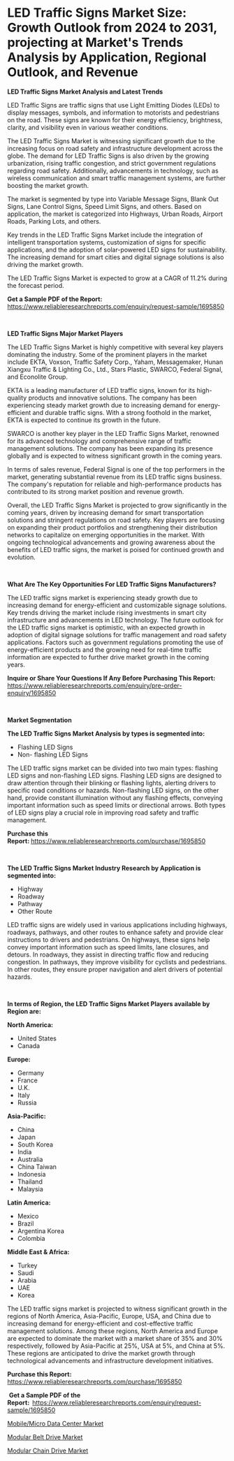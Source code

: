 <p><h1>LED Traffic Signs Market Size: Growth Outlook from 2024 to 2031, projecting at Market's Trends Analysis by Application, Regional Outlook, and Revenue</h1></p><p><strong>LED Traffic Signs Market Analysis and Latest Trends</strong></p>
<p><p>LED Traffic Signs are traffic signs that use Light Emitting Diodes (LEDs) to display messages, symbols, and information to motorists and pedestrians on the road. These signs are known for their energy efficiency, brightness, clarity, and visibility even in various weather conditions.</p><p>The LED Traffic Signs Market is witnessing significant growth due to the increasing focus on road safety and infrastructure development across the globe. The demand for LED Traffic Signs is also driven by the growing urbanization, rising traffic congestion, and strict government regulations regarding road safety. Additionally, advancements in technology, such as wireless communication and smart traffic management systems, are further boosting the market growth.</p><p>The market is segmented by type into Variable Message Signs, Blank Out Signs, Lane Control Signs, Speed Limit Signs, and others. Based on application, the market is categorized into Highways, Urban Roads, Airport Roads, Parking Lots, and others.</p><p>Key trends in the LED Traffic Signs Market include the integration of intelligent transportation systems, customization of signs for specific applications, and the adoption of solar-powered LED signs for sustainability. The increasing demand for smart cities and digital signage solutions is also driving the market growth.</p><p>The LED Traffic Signs Market is expected to grow at a CAGR of 11.2% during the forecast period.</p></p>
<p><strong>Get a Sample PDF of the Report:&nbsp;</strong> <a href="https://www.reliableresearchreports.com/enquiry/request-sample/1695850">https://www.reliableresearchreports.com/enquiry/request-sample/1695850</a></p>
<p>&nbsp;</p>
<p><strong>LED Traffic Signs Major Market Players</strong></p>
<p><p>The LED Traffic Signs Market is highly competitive with several key players dominating the industry. Some of the prominent players in the market include EKTA, Voxson, Traffic Safety Corp., Yaham, Messagemaker, Hunan Xiangxu Traffic & Lighting Co., Ltd., Stars Plastic, SWARCO, Federal Signal, and Econolite Group.</p><p>EKTA is a leading manufacturer of LED traffic signs, known for its high-quality products and innovative solutions. The company has been experiencing steady market growth due to increasing demand for energy-efficient and durable traffic signs. With a strong foothold in the market, EKTA is expected to continue its growth in the future.</p><p>SWARCO is another key player in the LED Traffic Signs Market, renowned for its advanced technology and comprehensive range of traffic management solutions. The company has been expanding its presence globally and is expected to witness significant growth in the coming years.</p><p>In terms of sales revenue, Federal Signal is one of the top performers in the market, generating substantial revenue from its LED traffic signs business. The company's reputation for reliable and high-performance products has contributed to its strong market position and revenue growth.</p><p>Overall, the LED Traffic Signs Market is projected to grow significantly in the coming years, driven by increasing demand for smart transportation solutions and stringent regulations on road safety. Key players are focusing on expanding their product portfolios and strengthening their distribution networks to capitalize on emerging opportunities in the market. With ongoing technological advancements and growing awareness about the benefits of LED traffic signs, the market is poised for continued growth and evolution.</p></p>
<p>&nbsp;</p>
<p><strong>What Are The Key Opportunities For LED Traffic Signs Manufacturers?</strong></p>
<p><p>The LED traffic signs market is experiencing steady growth due to increasing demand for energy-efficient and customizable signage solutions. Key trends driving the market include rising investments in smart city infrastructure and advancements in LED technology. The future outlook for the LED traffic signs market is optimistic, with an expected growth in adoption of digital signage solutions for traffic management and road safety applications. Factors such as government regulations promoting the use of energy-efficient products and the growing need for real-time traffic information are expected to further drive market growth in the coming years.</p></p>
<p><strong>Inquire or Share Your Questions If Any Before Purchasing This Report:</strong> <a href="https://www.reliableresearchreports.com/enquiry/pre-order-enquiry/1695850">https://www.reliableresearchreports.com/enquiry/pre-order-enquiry/1695850</a></p>
<p>&nbsp;</p>
<p><strong>Market Segmentation</strong></p>
<p><strong>The LED Traffic Signs Market Analysis by types is segmented into:</strong></p>
<p><ul><li>Flashing LED Signs</li><li>Non- flashing LED Signs</li></ul></p>
<p><p>The LED traffic signs market can be divided into two main types: flashing LED signs and non-flashing LED signs. Flashing LED signs are designed to draw attention through their blinking or flashing lights, alerting drivers to specific road conditions or hazards. Non-flashing LED signs, on the other hand, provide constant illumination without any flashing effects, conveying important information such as speed limits or directional arrows. Both types of LED signs play a crucial role in improving road safety and traffic management.</p></p>
<p><strong>Purchase this Report:&nbsp;</strong><a href="https://www.reliableresearchreports.com/purchase/1695850">https://www.reliableresearchreports.com/purchase/1695850</a></p>
<p>&nbsp;</p>
<p><strong>The LED Traffic Signs Market Industry Research by Application is segmented into:</strong></p>
<p><ul><li>Highway</li><li>Roadway</li><li>Pathway</li><li>Other Route</li></ul></p>
<p><p>LED traffic signs are widely used in various applications including highways, roadways, pathways, and other routes to enhance safety and provide clear instructions to drivers and pedestrians. On highways, these signs help convey important information such as speed limits, lane closures, and detours. In roadways, they assist in directing traffic flow and reducing congestion. In pathways, they improve visibility for cyclists and pedestrians. In other routes, they ensure proper navigation and alert drivers of potential hazards.</p></p>
<p>&nbsp;</p>
<p><strong>In terms of Region, the LED Traffic Signs Market Players available by Region are:</strong></p>
<p>
    <p> <strong> North America: </strong>
        <ul>
            <li>United States</li>
            <li>Canada</li>
        </ul>
        </p> 
    <p> <strong> Europe: </strong>
        <ul>
            <li>Germany</li>
            <li>France</li>
            <li>U.K.</li>
            <li>Italy</li>
            <li>Russia</li>
        </ul>
        </p> 
    <p> <strong> Asia-Pacific: </strong>
        <ul>
            <li>China</li>
            <li>Japan</li>
            <li>South Korea</li>
            <li>India</li>
            <li>Australia</li>
            <li>China Taiwan</li>
            <li>Indonesia</li>
            <li>Thailand</li>
            <li>Malaysia</li>
        </ul>
        </p> 
    <p> <strong> Latin America: </strong>
        <ul>
            <li>Mexico</li>
            <li>Brazil</li>
            <li>Argentina Korea</li>
            <li>Colombia</li>
        </ul>
        </p> 
    <p> <strong> Middle East & Africa: </strong>
        <ul>
            <li>Turkey</li>
            <li>Saudi</li>
            <li>Arabia</li>
            <li>UAE</li>
            <li>Korea</li>
        </ul>
    </p>
    </p>
<p><p>The LED traffic signs market is projected to witness significant growth in the regions of North America, Asia-Pacific, Europe, USA, and China due to increasing demand for energy-efficient and cost-effective traffic management solutions. Among these regions, North America and Europe are expected to dominate the market with a market share of 35% and 30% respectively, followed by Asia-Pacific at 25%, USA at 5%, and China at 5%. These regions are anticipated to drive the market growth through technological advancements and infrastructure development initiatives.</p></p>
<p><strong>Purchase this Report: </strong><a href="https://www.reliableresearchreports.com/purchase/1695850">https://www.reliableresearchreports.com/purchase/1695850</a></p>
<p>&nbsp;<strong>Get a Sample PDF of the Report:&nbsp;&nbsp;</strong><a href="https://www.reliableresearchreports.com/enquiry/request-sample/1695850">https://www.reliableresearchreports.com/enquiry/request-sample/1695850</a></p>
<p><strong></strong></p>
<p><p><a href="https://view.publitas.com/reportprime-1/mobile-micro-data-center-market-size-and-examines-its-market-scope-with-a-primary-focus-on-growth-opportunities-and-forecasted-trends-spanning-from-2023-to-2030/">Mobile/Micro Data Center Market</a></p><p><a href="https://view.publitas.com/reportprime-1/decoding-the-modular-belt-drive-market-a-deep-dive-into-the-latest-market-trends-market-segmentation-and-competitive-analysis/">Modular Belt Drive Market</a></p><p><a href="https://view.publitas.com/reportprime-1/insights-into-modular-chain-drive-market-size-analysing-market-share-trends-and-growth-from-2023-to-2030/">Modular Chain Drive Market</a></p></p>